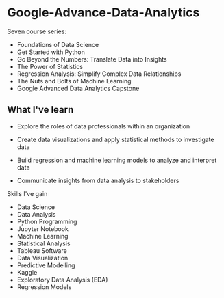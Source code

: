 # Google-Advance-Data-Analytics

Seven course series:
- Foundations of Data Science
- Get Started with Python
- Go Beyond the Numbers: Translate Data into Insights
- The Power of Statistics
- Regression Analysis: Simplify Complex Data Relationships
- The Nuts and Bolts of Machine Learning
- Google Advanced Data Analytics Capstone


## What I've learn
- Explore the roles of data professionals within an organization 

- Create data visualizations and apply statistical methods to investigate data

- Build regression and machine learning models to analyze and interpret data

- Communicate insights from data analysis to stakeholders

Skills I've gain

- Data Science
- Data Analysis
- Python Programming
- Jupyter Notebook
- Machine Learning
- Statistical Analysis
- Tableau Software
- Data Visualization
- Predictive Modelling
- Kaggle
- Exploratory Data Analysis (EDA)
- Regression Models
